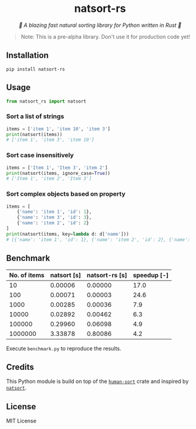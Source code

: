 <h1 align="center">natsort-rs</h1>
<p align="center">
    <em>🚀 A blazing fast natural sorting library for Python written in Rust 🦀</em>
</p>

> Note: This is a pre-alpha library. Don't use it for production code yet!

## Installation

```
pip install natsort-rs
```

## Usage

```py
from natsort_rs import natsort
```

### Sort a list of strings

```py
items = ['item 1', 'item 10', 'item 3']
print(natsort(items))  
# ['item 1', 'item 3', 'item 10']
```

### Sort case insensitively

```py
items = ['Item 1', 'Item 3', 'item 2']
print(natsort(items, ignore_case=True))
# ['Item 1', 'item 2', 'Item 3']
```

### Sort complex objects based on property

```py
items = [
    {'name': 'item 1', 'id': 1},
    {'name': 'item 3', 'id': 3},
    {'name': 'item 2', 'id': 2}
]
print(natsort(items, key=lambda d: d['name']))
# [{'name': 'item 1', 'id': 1}, {'name': 'item 2', 'id': 2}, {'name': 'item 3', 'id': 3}]
```

## Benchmark

| No. of items | natsort [s] | natsort-rs [s] | speedup [-] |
|-----|-----|-----|-----|
| 10 | 0.00006 | 0.00000 | 17.0 |
| 100 | 0.00071 | 0.00003 | 24.6 |
| 1000 | 0.00285 | 0.00036 | 7.9 |
| 10000 | 0.02892 | 0.00462 | 6.3 |
| 100000 | 0.29960 | 0.06098 | 4.9 |
| 1000000 | 3.33878 | 0.80086 | 4.2 |

Execute `benchmark.py` to reproduce the results.

## Credits

This Python module is build on top of the [`human-sort`](https://crates.io/crates/human-sort) crate and inspired by [`natsort`](https://pypi.org/project/natsort/).


## License

MIT License